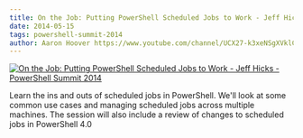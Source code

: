 ```yaml
---
title: On the Job: Putting PowerShell Scheduled Jobs to Work - Jeff Hicks - PowerShell Summit 2014
date: 2014-05-15
tags: powershell-summit-2014
author: Aaron Hoover https://www.youtube.com/channel/UCX27-k3xeNSgXVklCx-dnXQ
---
```


[![On the Job: Putting PowerShell Scheduled Jobs to Work - Jeff Hicks - PowerShell Summit 2014](https://i1.ytimg.com/vi/tsE0b0KFHe8/hqdefault.jpg "On the Job: Putting PowerShell Scheduled Jobs to Work - Jeff Hicks - PowerShell Summit 2014")](https://www.youtube.com/watch?v=tsE0b0KFHe8)

Learn the ins and outs of scheduled jobs in PowerShell. We'll look at some common use cases and managing scheduled jobs across multiple machines. The session will also include a review of changes to scheduled jobs in PowerShell 4.0
